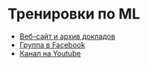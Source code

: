 # Тренировки по ML

- [Веб-сайт и архив докладов](http://mltrainings.ru/)
- [Группа в Facebook](https://www.facebook.com/groups/1413405125598651/1726705587601935/)
- [Канал на Youtube](https://www.youtube.com/channel/UCeq6ZIlvC9SVsfhfKnSvM9w)

